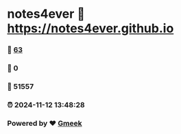 # notes4ever :link: https://notes4ever.github.io 
### :page_facing_up: [63](https://notes4ever.github.io/tag.html) 
### :speech_balloon: 0 
### :hibiscus: 51557 
### :alarm_clock: 2024-11-12 13:48:28 
### Powered by :heart: [Gmeek](https://github.com/Meekdai/Gmeek)
